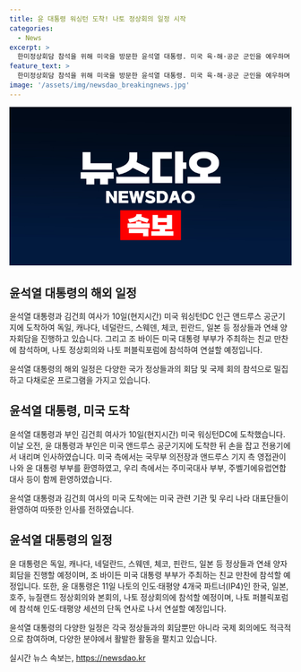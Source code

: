 ```yaml
---
title: 윤 대통령 워싱턴 도착! 나토 정상회의 일정 시작
categories:
  - News
excerpt: >
  한미정상회담 참석을 위해 미국을 방문한 윤석열 대통령. 미국 육·해·공군 군인을 예우하며 존경받았다. 저녁에는 조 바이든 대통령 부부의 친교 만찬에 참석할 예정. 이어 나토의 인도·태평양 4개국 파트너(IP4) 정상회의 및 나토 정상회의에 참석하여 연설 예정. 이번 방문으로 윤 대통령은 역대 대통령 중 처음으로 3년 연속 나토 정상회의 참석하게 됐다.
feature_text: >
  한미정상회담 참석을 위해 미국을 방문한 윤석열 대통령. 미국 육·해·공군 군인을 예우하며 존경받았다. 저녁에는 조 바이든 대통령 부부의 친교 만찬에 참석할 예정. 이어 나토의 인도·태평양 4개국 파트너(IP4) 정상회의 및 나토 정상회의에 참석하여 연설 예정. 이번 방문으로 윤 대통령은 역대 대통령 중 처음으로 3년 연속 나토 정상회의 참석하게 됐다.
image: '/assets/img/newsdao_breakingnews.jpg'
---
```


<p><img src="/assets/img/newsdao_breakingnews.jpg" alt="pcversion 속보" /></p>

<h2 data-ke-size="size26">윤석열 대통령의 해외 일정</h2>

<p>윤석열 대통령과 김건희 여사가 10일(현지시간) 미국 워싱턴DC 인근 앤드루스 공군기지에 도착하여 독일, 캐나다, 네덜란드, 스웨덴, 체코, 핀란드, 일본 등 정상들과 연쇄 양자회담을 진행하고 있습니다. 그리고 조 바이든 미국 대통령 부부가 주최하는 친교 만찬에 참석하며, 나토 정상회의와 나토 퍼블릭포럼에 참석하여 연설할 예정입니다.</p>

<p data-ke-size="size16">윤석열 대통령의 해외 일정은 다양한 국가 정상들과의 회담 및 국제 회의 참석으로 밀집하고 다채로운 프로그램을 가지고 있습니다.</p>

<h2 data-ke-size="size24">윤석열 대통령, 미국 도착</h2>

<p>윤석열 대통령과 부인 김건희 여사가 10일(현지시간) 미국 워싱턴DC에 도착했습니다. 이날 오전, 윤 대통령과 부인은 미국 앤드루스 공군기지에 도착한 뒤 손을 잡고 전용기에서 내리며 인사하였습니다. 미국 측에서는 국무부 의전장과 앤드루스 기지 측 영접관이 나와 윤 대통령 부부를 환영하였고, 우리 측에서는 주미국대사 부부, 주벨기에유럽연합 대사 등이 함께 환영하였습니다.</p>

<p data-ke-size="size16">윤석열 대통령과 김건희 여사의 미국 도착에는 미국 관련 기관 및 우리 나라 대표단들이 환영하여 따뜻한 인사를 전하였습니다.</p>

<h2 data-ke-size="size24">윤석열 대통령의 일정</h2>

<p>윤 대통령은 독일, 캐나다, 네덜란드, 스웨덴, 체코, 핀란드, 일본 등 정상들과 연쇄 양자회담을 진행할 예정이며, 조 바이든 미국 대통령 부부가 주최하는 친교 만찬에 참석할 예정입니다. 또한, 윤 대통령은 11일 나토의 인도·태평양 4개국 파트너(IP4)인 한국, 일본, 호주, 뉴질랜드 정상회의와 본회의, 나토 정상회의에 참석할 예정이며, 나토 퍼블릭포럼에 참석해 인도·태평양 세션의 단독 연사로 나서 연설할 예정입니다.</p>

<p data-ke-size="size16">윤석열 대통령의 다양한 일정은 각국 정상들과의 회담뿐만 아니라 국제 회의에도 적극적으로 참여하며, 다양한 분야에서 활발한 활동을 펼치고 있습니다.</p>
실시간 뉴스 속보는, <a href="https://newsdao.kr" rel="dofollow">https://newsdao.kr</a>


